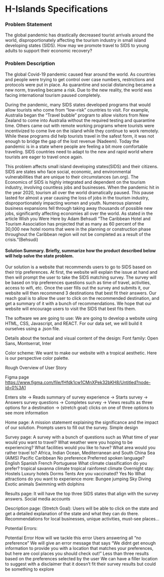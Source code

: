 <h1>H-Islands Specifications</h1>

<h3>Problem Statement</h3>

The global pandemic has drastically decreased tourist arrivals around the world, disproportionately affecting the tourism industry in small island developing states (SIDS). How may we promote travel to SIDS to young adults to support their economic recovery?

<h3>Problem Description</h3>

The global Covid-19 pandemic caused fear around the world. As countries and people were trying to get control over case numbers, restrictions and protocols were put in place. As quarantine and social distancing became a new norm, traveling became a risk. Due to the new reality, the world was facing international tourism paused completely. 

During the pandemic, many SIDS states developed programs that would allow tourists who come from “low-risk” countries to visit. For example, Australia began the “Travel bubble” program to allow visitors from New Zealand to come into Australia without the required testing and quarantine time. Others came out with remote working programs where tourists were incentivized to come live on the island while they continue to work remotely. While these programs did help tourists travel in the safest form, it was not enough to bridge the gap of the lost revenue (Nadeem). Today the pandemic is in a state where people are feeling a bit more comfortable traveling. SIDS countries need to adapt to the new and rapid world where tourists are eager to travel once again.

This problem affects small island developing states(SIDS) and their citizens. SIDS are states who face social, economic, and environmental vulnerabilities that are unique to their circumstances (un.org). The Economics of SIDS is highly integrated and dependent on the tourism industry, involving countless jobs and businesses. When the pandemic hit in the year 2020, tourism all over the world dramatically paused. This pause lasted for almost a year causing the loss of jobs in the tourism industry, disproportionately impacting women and youth. Numerous planned business expansions fell through taking away thousands of possible new jobs, significantly affecting economies all over the world. As stated in the article Wish you Were Here by Adam Behsudi “The Caribbean Hotel and Tourism Association has projected that as many as 60 percent of the 30,000 new hotel rooms that were in the planning or construction phase throughout the Caribbean region will not be completed as a result of the crisis.”(Behsudi)
 
<h4>Solution Summary. Briefly, summarize how the product described below will help solve the state problem.</h4>
Our solution is a website that recommends users to go to SIDS based on their trip preferences. At first, the website will explain the issue at hand and then will prompt the user to take the SIDS matching survey. The survey will be based on trip preferences questions such as time of travel, activities, access to wifi, etc. Once the user fills out the survey and submits it, our website will then recommend 3 destinations that best fit their answers. Our reach goal is to allow the user to click on the recommended destination, and get a summary of it with a bunch of recommendations. We hope that our website will encourage users to visit the SIDS that best fits them. 

The software we are going to use: 
We are going to develop a website using HTML, CSS, Javascript, and REACT.
For our data set, we will build it ourselves using a .json file. 

Details about the textual and visual content of the design: 
Font family:
Open Sans, Montserrat, Inter

Color scheme: 
We want to make our website with a tropical aesthetic. Here is our perspective color palette. 

Rough Overview of User Story

Figma page
https://www.figma.com/file/fHfdk1cw1CMnXPek32bKH8/Untitled?node-id=0%3A1 

Enters site -> Reads summary of survey experience -> Starts survey -> Answers survey questions -> Completes survey -> Views results as three options for a destination -> (stretch goal) clicks on one of three options to see more information 

Home page: 
A mission statement explaining the significance and the impact of our solution.
Prompts users to fill out the survey. 
Simple design

Survey page: 
A survey with a bunch of questions such as
What time of year would you want to travel? 
What weather were you hoping to be experiencing? 
What facilities would you like to have?
What area would you rather travel to? 
Africa, Indian Ocean, Mediterranean and South China Sea (AIMS)
Pacific
Caribbean
No preference 
Preferred spoken language? 
English
Spanish 
French
Portuguese
 What climate classification do you prefer? 
tropical savanna climate
tropical rainforest climate
Overnight stay: 
Hostels 
Luxury hotels 
Dorms
Tents 
Are you vaccinated? 
Yes
No 
What attractions do you want to experience more:
Bungee jumping
Sky Diving 
Exotic animals 
Swimming with dolphins 

Results page:
It will have the top three SIDS states that align with the survey answers. 
Social media accounts


Description page:  (Stretch Goal):
Users will be able to click on the state and get a detailed explanation of the state and what they can do there. 
Recommendations for local businesses, unique activities, must-see places… 


Potential Errors: 

Potential Error 
How will we tackle this error
Users answering all “no preference” 
We will give an error message that says “We didnt get enough information to provide you with a location that matches your preferences, but here are cool places you should check out!”
Less than three results based on the preferences selected by the user
 We can have a filler location to suggest with a disclaimer that it doesn’t fit their survey results but could be something to explore


